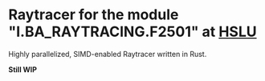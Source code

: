 # Raytracer for the module "I.BA_RAYTRACING.F2501" at [HSLU](https://www.hslu.ch/en/)

Highly parallelized, SIMD-enabled Raytracer written in Rust.

**Still WIP**